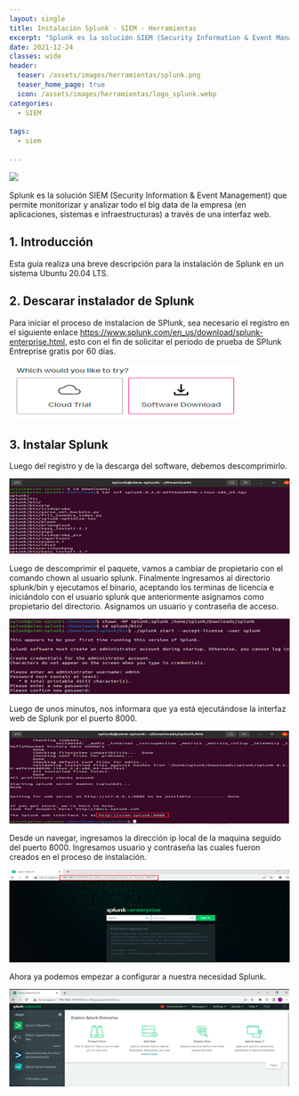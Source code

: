 ```yaml
---
layout: single
title: Instalación Splunk - SIEM - Herramientas
excerpt: "​Splunk es la solución SIEM (Security Information & Event Management) que permite monitorizar y analizar todo el big data de la empresa (en aplicaciones, sistemas e infraestructuras) a través de una interfaz web."
date: 2021-12-24
classes: wide
header:
  teaser: /assets/images/herramientas/splunk.png
  teaser_home_page: true
  icon: /assets/images/herramientas/logo_splunk.webp
categories:
  - SIEM
 
tags:  
  - siem
  
---
```


![]( /assets/images/herramientas/splunk8.png)

Splunk es la solución SIEM (Security Information & Event Management) que permite monitorizar y analizar todo el big data de la empresa (en aplicaciones, sistemas e infraestructuras) a través de una interfaz web.

## 1. Introducción
Esta guía realiza una breve descripción para la instalación de Splunk en un sistema Ubuntu 20.04 LTS.

## 2. Descarar instalador de Splunk
Para iniciar el proceso de instalacion de SPlunk, sea necesario el registro en el siguiente enlace https://www.splunk.com/en_us/download/splunk-enterprise.html, esto con el fin de solicitar el periodo de prueba de SPlunk Entreprise gratis por 60 días.

![]( /assets/images/herramientas/splunk2.png)

## 3. Instalar Splunk
Luego del registro y de la descarga del software, debemos descomprimirlo.

![]( /assets/images/herramientas/splunk3.png)

Luego de descomprimir el paquete, vamos a cambiar de propietario con el comando chown al usuario splunk. Finalmente ingresamos al directorio splunk/bin y ejecutamos el binario, aceptando los terminas de licencia e iniciándolo con el usuario splunk que anteriormente asignamos como propietario del directorio. Asignamos un usuario y contraseña de acceso.

![]( /assets/images/herramientas/splunk4.png)

Luego de unos minutos, nos informara que ya está ejecutándose la interfaz web de Splunk por el puerto 8000.

![]( /assets/images/herramientas/splunk5.png)

Desde un navegar, ingresamos la dirección ip local de la maquina seguido del puerto 8000. Ingresamos usuario y contraseña las cuales fueron creados en el proceso de instalación.

![]( /assets/images/herramientas/splunk6.png)

Ahora ya podemos empezar a configurar a nuestra necesidad Splunk.

![]( /assets/images/herramientas/splunk7.png)
